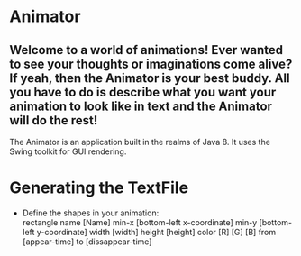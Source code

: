 # Animator
Welcome to a world of animations! Ever wanted to see your thoughts or imaginations come alive? 
If yeah, then the Animator is your best buddy. All you have to do is 
describe what you want your animation to look like in text and the Animator will
do the rest! 
-------------
The Animator is an application built in the realms of Java 8. It uses the 
Swing toolkit for GUI rendering.
# Generating the TextFile
* Define the shapes in your animation:   
rectangle name [Name] min-x [bottom-left x-coordinate] min-y [bottom-left y-coordinate] width [width] height [height] color [R] [G] [B] from [appear-time] to [dissappear-time]

